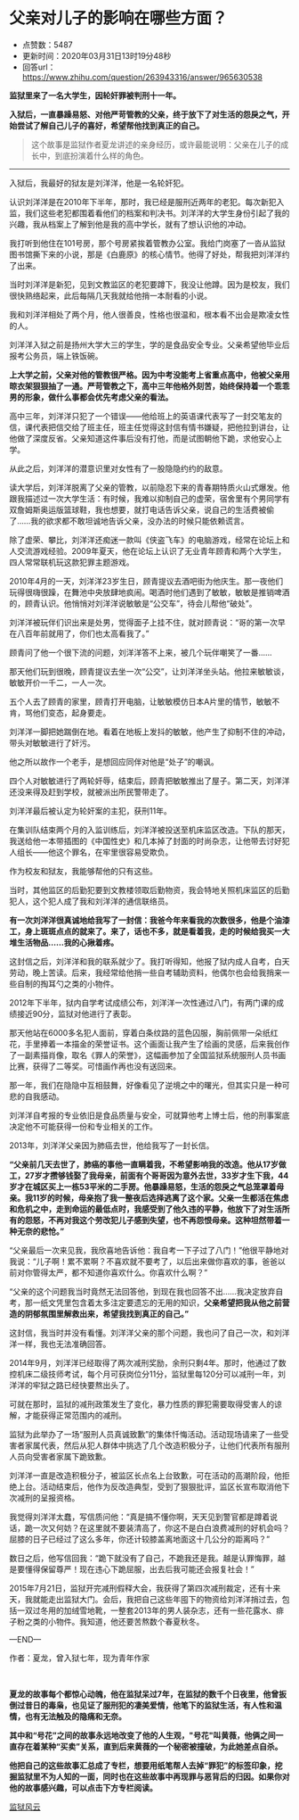 # 父亲对儿子的影响在哪些方面？
- 点赞数：5487
- 更新时间：2020年03月31日13时19分48秒
- 回答url：https://www.zhihu.com/question/263943316/answer/965630538
<body>
 <p data-pid="7QUvT6v4"><b>监狱里来了一名大学生，因轮奸罪被判刑十一年。</b></p>
 <p data-pid="dZBKMfhN"><b>入狱后，一直暴躁易怒、对他严苛管教的父亲，终于放下了对生活的怨戾之气，开始尝试了解自己儿子的喜好，希望帮他找到真正的自己。</b></p>
 <blockquote data-pid="gdHwAUJI">
  这个故事是监狱作者夏龙讲述的亲身经历，或许最能说明：父亲在儿子的成长中，到底扮演着什么样的角色。
 </blockquote>
 <hr>
 <p data-pid="TqG0cK1s">入狱后，我最好的狱友是刘洋洋，他是一名轮奸犯。</p>
 <p data-pid="6Sv5tuhm">认识刘洋洋是在2010年下半年，那时，我已经是服刑近两年的老犯。每次新犯入监，我们这些老犯都围着看他们的档案和判决书。刘洋洋的大学生身份引起了我的兴趣，我从档案上了解到他是我的高中学长，就有了想认识他的冲动。</p>
 <p data-pid="7VkBgefd">我打听到他住在101号房，那个号房紧挨着管教办公室。我给门岗塞了一沓从监狱图书馆撕下来的小说，那是《白鹿原》的核心情节。他得了好处，帮我把刘洋洋约了出来。</p>
 <p data-pid="ibcmpvTH">当时刘洋洋是新犯，见到文教监区的老犯要蹲下，我没让他蹲。因为是校友，我们很快熟络起来，此后每隔几天我就给他捎一本耐看的小说。</p>
 <p data-pid="ACf1-Wl5">我和刘洋洋相处了两个月，他人很善良，性格也很温和，根本看不出会是欺凌女性的人。</p>
 <p data-pid="IPXmfDdl">刘洋洋入狱之前是扬州大学大三的学生，学的是食品安全专业。父亲希望他毕业后报考公务员，端上铁饭碗。</p>
 <p data-pid="5fyDnbYB"><b>上大学之前，父亲对他的管教很严格。因为中考没能考上省重点高中，他被父亲用晾衣架狠狠抽了一通。严苛管教之下，高中三年他格外刻苦，始终保持着一个乖乖男的形象，做什么事都会优先考虑父亲的看法。</b></p>
 <p data-pid="PZ_TLQmQ">高中三年，刘洋洋只犯了一个错误——他给班上的英语课代表写了一封交笔友的信，课代表把信交给了班主任，班主任觉得这封信有情书嫌疑，把他拉到讲台，让他做了深度反省。父亲知道这件事后没有打他，而是试图朝他下跪，求他安心上学。</p>
 <p data-pid="CYdzpX2B">从此之后，刘洋洋的潜意识里对女性有了一股隐隐约约的敌意。</p>
 <p data-pid="2yUskn-p">读大学后，刘洋洋脱离了父亲的管教，以前隐忍下来的青春期特质火山式爆发。他跟我描述过一次大学生活：有时候，我难以抑制自己的虚荣，宿舍里有个男同学有双詹姆斯奥运版篮球鞋，我也想要，就打电话告诉父亲，说自己的生活费被偷了……我的欲求都不敢坦诚地告诉父亲，没办法的时候只能依赖谎言。</p>
 <p data-pid="UrpqImUa">除了虚荣、攀比，刘洋洋还痴迷一款叫《侠盗飞车》的电脑游戏，经常在论坛上和人交流游戏经验。2009年夏天，他在论坛上认识了无业青年顾青和两个大学生，四人常常联机玩这款犯罪主题游戏。</p>
 <p data-pid="AxolyGEL">2010年4月的一天，刘洋洋23岁生日，顾青提议去酒吧街为他庆生。那一夜他们玩得很嗨很躁，在舞池中央放肆地疯闹。喝酒时他们遇到了敏敏，敏敏是推销啤酒的，顾青认识。他悄悄对刘洋洋说敏敏是“公交车”，待会儿帮他“破处”。</p>
 <p data-pid="cMJaAgGP">刘洋洋被玩伴们识出来是处男，觉得面子上挂不住，就对顾青说：“哥的第一次早在八百年前就用了，你们也太高看我了。”</p>
 <p data-pid="fTPMj6Nf">顾青问了他一个很下流的问题，刘洋洋答不上来，被几个玩伴嘲笑了一番……</p>
 <p data-pid="3l5LdMa2">那天他们玩到很晚，顾青提议去坐一次“公交”，让刘洋洋坐头站。他拉来敏敏谈，敏敏开价一千二，一人一次。</p>
 <p data-pid="bV4_Z1Zm">五个人去了顾青的家里，顾青打开电脑，让敏敏模仿日本A片里的情节，敏敏不肯，骂他们变态，起身要走。</p>
 <p data-pid="GF7KYu1b">刘洋洋一脚把她踹倒在地。看着在地板上发抖的敏敏，他产生了抑制不住的冲动，带头对敏敏进行了奸污。</p>
 <p data-pid="rlSOcBAQ">他之所以故作一个老手，是想回应同伴对他是“处子”的嘲讽。</p>
 <p data-pid="4DKT5C_1">四个人对敏敏进行了两轮奸辱，结束后，顾青把敏敏推出了屋子。第二天，刘洋洋还没来得及赶到学校，就被派出所民警带走了。</p>
 <p data-pid="WkGgQPiL">刘洋洋最后被认定为轮奸案的主犯，获刑11年。</p>
 <p data-pid="BVYu9W-A">在集训队结束两个月的入监训练后，刘洋洋被投送至机床监区改造。下队的那天，我送给他一本带插图的《中国性史》和几本掉了封面的时尚杂志，让他带去讨好犯人组长——他这个罪名，在牢里很容易受欺负。</p>
 <p data-pid="nB9adiT2">作为校友和狱友，我能够帮他的只有这些。</p>
 <p data-pid="pxGLzSpK">当时，其他监区的后勤犯要到文教楼领取后勤物资，我会特地关照机床监区的后勤犯人，这个犯人成了我和刘洋洋的通信联络员。</p>
 <p data-pid="NNIpskdY"><b>有一次刘洋洋很真诚地给我写了一封信：我爸今年来看我的次数很多，他是个油漆工，身上斑斑点点的就来了。来了，话也不多，就是看着我，走的时候给我买一大堆生活物品……我的心揪着疼。</b></p>
 <p data-pid="P--aqLr1">这封信之后，刘洋洋和我的联系就少了。我打听得知，他报了狱内成人自考，白天劳动，晚上苦读。后来，我经常给他捎一些自考辅助资料，他偶尔也会给我捎来一些自制的掏耳勺之类的小物件。</p>
 <p data-pid="8JxW5mXe">2012年下半年，狱内自学考试成绩公布，刘洋洋一次性通过八门，有两门课的成绩接近90分，监狱对他进行了表彰。</p>
 <p data-pid="27TzHY1w">那天他站在6000多名犯人面前，穿着白条纹路的蓝色囚服，胸前佩带一朵纸红花，手里捧着一本描金的荣誉证书。这个画面让我产生了绘画的灵感，后来我创作了一副素描肖像，取名《罪人的荣誉》，这幅画参加了全国监狱系统服刑人员书画比赛，获得了二等奖。可惜画作再也没有送回来。</p>
 <p data-pid="8Gyrusp9">那一年，我们在隐隐中互相鼓舞，好像看见了逆境之中的曙光，但其实只是一种可悲的自我感动。</p>
 <p data-pid="zaj9FCBj">刘洋洋自考报的专业依旧是食品质量与安全，可就算他考上博士后，他的刑事案底决定他不可能获得一份和专业相关的工作。</p>
 <p data-pid="U-k6whNY">2013年，刘洋洋父亲因为肺癌去世，他给我写了一封长信。</p>
 <p data-pid="M21rx65r"><b>“父亲前几天去世了，肺癌的事他一直瞒着我，不希望影响我的改造。他从17岁做工，27岁才攒够钱娶了我母亲，前面有个哥哥因为意外去世，33岁才生下我，44岁才在城区买上一栋53平米的二手房。他暴躁易怒，生活的怨戾之气总笼罩着母亲。我11岁的时候，母亲抱了我一整夜后选择逃离了这个家。父亲一生都活在焦虑和危机之中，走到命运的最低点时，我感受到了他久违的平静，他放下了对生活所有的怨怒，不再对我这个劳改犯儿子感到失望，也不再怨恨母亲。这种坦然带着一种无奈的悲怆。”</b></p>
 <p data-pid="nIx6BvG6">“父亲最后一次来见我，我欣喜地告诉他：我自考一下子过了八门！”他很平静地对我说：“儿子啊！累不累啊？不喜欢就不要考了，以后出来做你喜欢的事，爸爸以前对你管得太严，都不知道你喜欢什么。你喜欢什么啊？”</p>
 <p data-pid="GZrn_Jfp">“父亲的这个问题我当时竟然无法回答他，到现在我也回答不出……我决定放弃自考，那一纸文凭里包含着太多注定要遗忘的无用的知识，<b>父亲希望把我从他之前营造的阴郁氛围里解救出来，希望我找到真正的自己。”</b></p>
 <p data-pid="_zIlaMX4">这封信，我当时并没有看懂。刘洋洋父亲的那个问题，我也问了自己一次，和刘洋洋一样，我也无法准确回答。</p>
 <p data-pid="qkrCCo4T">2014年9月，刘洋洋已经取得了两次减刑奖励，余刑只剩4年。那时，他通过了数控机床二级技师考试，每个月可获岗位分11分，监狱里每120分可以减刑一年，刘洋洋的牢狱之路已经快要熬出头了。</p>
 <p data-pid="v836fwNZ">可就在那时，监狱的减刑政策发生了变化，暴力性质的罪犯需要取得受害人的谅解，才能获得正常范围内的减刑。</p>
 <p data-pid="nkFRG4TI">监狱为此举办了一场“服刑人员真诚致歉”的集体忏悔活动。活动现场请来了一些受害者家属代表，然后从犯人群体中挑选了几个改造积极分子，让他们代表所有服刑人员向受害者家属下跪致歉。</p>
 <p data-pid="jmAfHVXW">刘洋洋一直是改造积极分子，被监区长点名上台致歉，可在活动的高潮阶段，他拒绝上台。活动结束后，他作为反改造典型，受到了狠狠批评，监区长宣布取消他下次减刑的呈报资格。</p>
 <p data-pid="kSH3PgpK">我觉得刘洋洋太蠢，写信质问他：“真是搞不懂你啊，天天见到警官都是蹲着说话，跪一次又何妨？在这里就不要装清高了，你这不是白白浪费减刑的好机会吗？屈膝的日子已经过了这么多年，你还计较膝盖离地面这十几公分的距离吗？”</p>
 <p data-pid="FrJIxhMA">数日之后，他写信回我：“跪下就没有了自己，不跪我还是我。越是认罪悔罪，越是要懂得保留尊严！现在违心下跪屈服，出去后我可能还会报复社会！”</p>
 <p data-pid="vOpbH9A9">2015年7月21日，监狱开完减刑假释大会，我获得了第四次减刑裁定，还有十来天，我就能走出监狱大门。会后，我把自己这些年囤下的物资给刘洋洋捎过去，包括一双过冬用的加绒雪地靴，一整套2013年的男人装杂志，还有一些花露水、痱子粉之类的小物件。我知道，他还要苦熬数个春夏秋冬。</p>
 <p data-pid="qz1j-NgY">—END—</p>
 <p data-pid="FbhIUmYB">作者：夏龙，曾入狱七年，现为青年作家</p>
 <p class="ztext-empty-paragraph"><br></p>
 <p data-pid="IDZNQNEV"><b>夏龙的故事每个都惊心动魄，他在监狱呆过7年，在监狱的数千个日夜里，他曾扳倒过昔日的毒枭，也见证了服刑犯的凄美爱情，他笔下的监狱生活，有人性和温情，也有无法触及的隐痛和无奈。</b></p>
 <p data-pid="lHG_71hn"><b>其中和“号花”之间的故事永远地改变了他的人生观，"号花"叫黄薇，他俩之间一直存在着某种“买卖”关系，直到后来黄薇的一个秘密被撞破，为此她差点自杀。</b></p>
 <p data-pid="r6e0xBMW"><b>他把自己的这些故事汇总成了专栏，想要用纸笔帮人去掉“罪犯”的标签印象，挖掘监狱里不为人知的一面，同时也在这些故事中再现罪与恶背后的归因。如果你对他的故事感兴趣，可以点击下方专栏阅读。</b></p><a href="https://www.zhihu.com/xen/market/remix/paid_column/1128687023120379904" data-draft-node="block" data-draft-type="link-card" data-image="https://pic1.zhimg.com/v2-5e4c2972df38333f2aa45fba0cd2c130_180x120.jpg" data-image-width="1200" data-image-height="500" class="internal">监狱风云</a>
 <p></p>
</body>